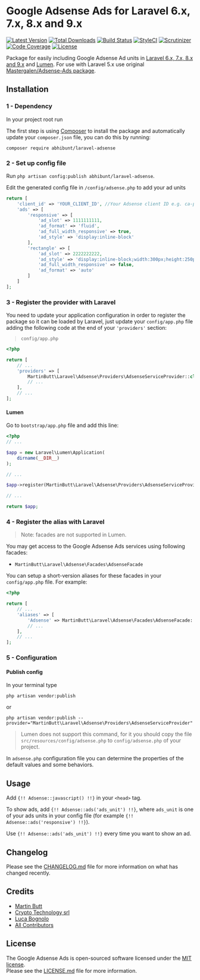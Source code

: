 # Google Adsense Ads for Laravel 6.x, 7.x, 8.x and 9.x

[![Latest Version][ico-version]][link-packagist]
[![Total Downloads][ico-downloads]][link-downloads]
[![Build Status][ico-travis]][link-travis]
[![StyleCI][ico-styleci]][link-styleci]
[![Scrutinizer][ico-scrutinizer]][link-scrutinizer]
[![Code Coverage][ico-coverage]][link-coverage]
[![License][ico-license]][link-license]

Package for easily including Google Adsense Ad units in [Laravel 6.x, 7.x, 8.x and 9.x][link-laravel] and [Lumen][link-lumen]. For use with Laravel 5.x use original [Mastergalen/Adsense-Ads package][link-mastergalen-adsense].

## Installation

### 1 - Dependency

In your project root run

The first step is using [Composer][link-composer] to install the package and automatically update your `composer.json` file, you can do this by running:

```shell
composer require abhibunt/laravel-adsense
```

### 2 - Set up config file

Run `php artisan config:publish abhibunt/laravel-adsense`.

Edit the generated config file in `/config/adsense.php` to add your ad units

```php
return [
    'client_id' => 'YOUR_CLIENT_ID', //Your Adsense client ID e.g. ca-pub-9508939161510421
    'ads' => [
        'responsive' => [
            'ad_slot' => 1111111111,
            'ad_format' => 'fluid',
            'ad_full_width_responsive' => true,
            'ad_style' => 'display:inline-block'
        ],
        'rectangle' => [
            'ad_slot' => 2222222222,
            'ad_style' => 'display:inline-block;width:300px;height:250px',
            'ad_full_width_responsive' => false,
            'ad_format' => 'auto'
        ]
    ]
];
```

### 3 - Register the provider with Laravel

You need to update your application configuration in order to register the package so it can be loaded by Laravel, just update your `config/app.php` file adding the following code at the end of your `'providers'` section:

> `config/app.php`

```php
<?php

return [
    // ...
    'providers' => [
        MartinButt\Laravel\Adsense\Providers\AdsenseServiceProvider::class,
        // ...
    ],
    // ...
];
```

#### Lumen

Go to `bootstrap/app.php` file and add this line:

```php
<?php
// ...

$app = new Laravel\Lumen\Application(
    dirname(__DIR__)
);

// ...

$app->register(MartinButt\Laravel\Adsense\Providers\AdsenseServiceProvider::class);

// ...

return $app;
```

### 4 - Register the alias with Laravel

> Note: facades are not supported in Lumen.

You may get access to the Google Adsense Ads services using following facades:

- `MartinButt\Laravel\Adsense\Facades\AdsenseFacade`

You can setup a short-version aliases for these facades in your `config/app.php` file. For example:

```php
<?php

return [
    // ...
    'aliases' => [
        'Adsense' => MartinButt\Laravel\Adsense\Facades\AdsenseFacade::class,
        // ...
    ],
    // ...
];
```

### 5 - Configuration

#### Publish config

In your terminal type

```shell
php artisan vendor:publish
```

or

```shell
php artisan vendor:publish --provider="MartinButt\Laravel\Adsense\Providers\AdsenseServiceProvider"
```

> Lumen does not support this command, for it you should copy the file `src/resources/config/adsense.php` to `config/adsense.php` of your project.

In `adsense.php` configuration file you can determine the properties of the default values and some behaviors.

## Usage
Add `{!! Adsense::javascript() !!}` in your `<head>` tag.

To show ads, add `{!! Adsense::ads('ads_unit') !!}`, where `ads_unit` is one of your ads units in your config file (for example `{!! Adsense::ads('responsive') !!}`).

Use `{!! Adsense::ads('ads_unit') !!}` every time you want to show an ad.

## Changelog

Please see the [CHANGELOG.md][link-changelog] file for more information on what has changed recently.

## Credits

- [Martin Butt][link-author]
- [Crypto Technology srl][link-coauthor1]
- [Luca Bognolo][link-coauthor2]
- [All Contributors][link-contributors]

## License

The Google Adsense Ads is open-sourced software licensed under the [MIT license][link-mit-license].  
Please see the [LICENSE.md][link-license] file for more information.

[ico-version]: https://img.shields.io/packagist/v/martinbutt/laravel-adsense.svg?style=flat-square
[ico-downloads]: https://img.shields.io/packagist/dt/martinbutt/laravel-adsense.svg?style=flat-square
[ico-travis]: https://img.shields.io/travis/martinbutt/laravel-adsense/master.svg?style=flat-square
[ico-styleci]: https://styleci.io/repos/359045604/shield?style=flat-square
[ico-scrutinizer]: https://scrutinizer-ci.com/g/martinbutt/laravel-adsense/badges/quality-score.png?b=master
[ico-coverage]: https://scrutinizer-ci.com/g/martinbutt/laravel-adsense/badges/coverage.png
[ico-license]: https://img.shields.io/packagist/l/martinbutt/laravel-adsense?style=flat-square

[link-packagist]: https://packagist.org/packages/martinbutt/laravel-adsense
[link-downloads]: https://packagist.org/packages/martinbutt/laravel-adsense
[link-travis]: https://travis-ci.com/martinbutt/laravel-adsense
[link-styleci]: https://styleci.io/repos/359045604
[link-scrutinizer]: https://scrutinizer-ci.com/g/martinbutt/laravel-adsense/?branch=master
[link-coverage]: https://scrutinizer-ci.com/g/martinbutt/laravel-adsense
[link-laravel]: https://laravel.com
[link-lumen]: https://lumen.laravel.com
[link-mastergalen-adsense]: https://github.com/Mastergalen/Adsense-Ads
[link-composer]: https://getcomposer.org
[link-license]: LICENSE.md
[link-changelog]: CHANGELOG.md
[link-author]: https://www.martinbutt.com
[link-coauthor1]: https://cryptotech.srl
[link-coauthor2]: https://bogny.eu
[link-contributors]: ../../contributors
[link-mit-license]: https://opensource.org/licenses/MIT
